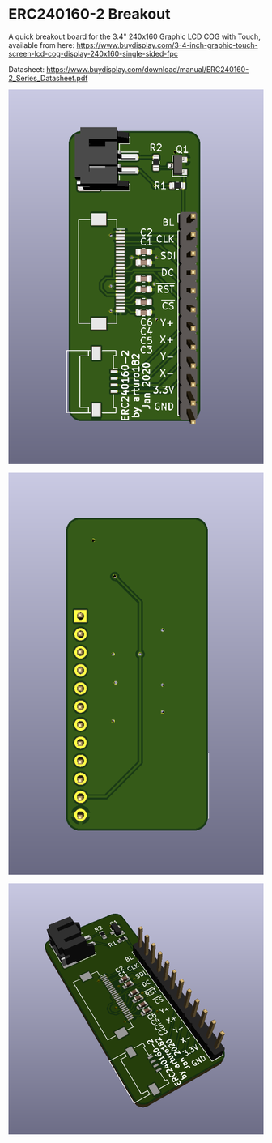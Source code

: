 # ERC240160-2 Breakout

A quick breakout board for the 3.4" 240x160 Graphic LCD COG with Touch, available from here: https://www.buydisplay.com/3-4-inch-graphic-touch-screen-lcd-cog-display-240x160-single-sided-fpc

Datasheet: https://www.buydisplay.com/download/manual/ERC240160-2_Series_Datasheet.pdf

![](./img/front.png)

![](./img/back.png)

![](./img/sideways.png)
